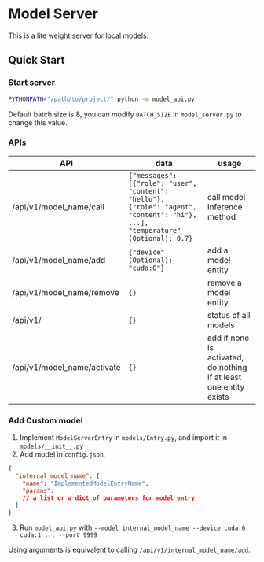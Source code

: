 # Model Server

This is a lite weight server for local models.

## Quick Start

### Start server

```bash
PYTHONPATH="/path/to/project/" python -m model_api.py
```

Default batch size is 8, you can modify `BATCH_SIZE` in `model_server.py` to change this value.

### APIs

| API                         | data                                                                                                                           | usage                                                              |
|-----------------------------|--------------------------------------------------------------------------------------------------------------------------------|--------------------------------------------------------------------|
| /api/v1/model_name/call     | `{"messages": [{"role": "user", "content": "hello"}, {"role": "agent", "content": "hi"}, ...], "temperature" (Optional): 0.7}` | call model inference method                                        |
| /api/v1/model_name/add      | `{"device" (Optional): "cuda:0"} `                                                                                             | add a model entity                                                 |
| /api/v1/model_name/remove   | `{}`                                                                                                                           | remove a model entity                                              |
| /api/v1/                    | `{}`                                                                                                                           | status of all models                                               |
| /api/v1/model_name/activate | `{}`                                                                                                                           | add if none is activated, do nothing if at least one entity exists |

### Add Custom model

1. Implement `ModelServerEntry` in `models/Entry.py`, and import it in `models/__init__.py`
2. Add model in `config.json`.

```json
{
  "internal_model_name": {
    "name": "ImplementedModelEntryName",
    "params":
    // a list or a dict of parameters for model entry
  }
}
```

3. Run `model_api.py` with `--model internal_model_name --device cuda:0 cuda:1 ... --port 9999`

Using arguments is equivalent to calling `/api/v1/internal_model_name/add`.